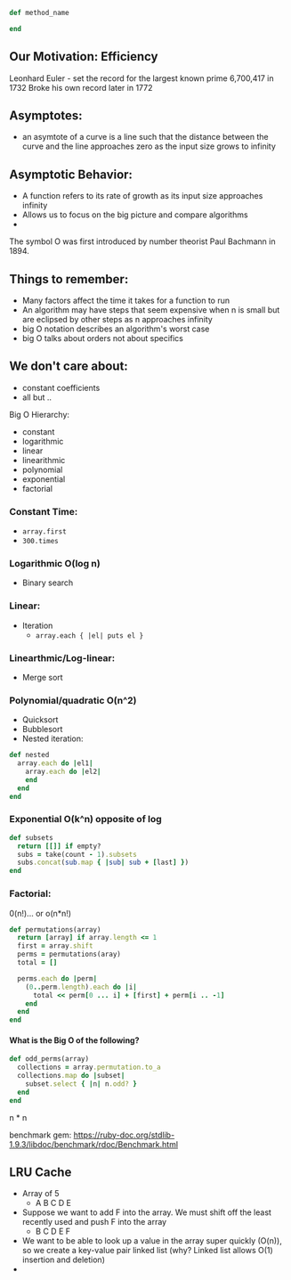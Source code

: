 ```Ruby
def method_name

end
```

## Our Motivation: Efficiency

Leonhard Euler - set the record for the largest known prime 6,700,417 in 1732
Broke his own record later in 1772

## Asymptotes:
- an asymtote of a curve is a line such that the distance between the curve and the line approaches zero as the input size grows to infinity

## Asymptotic Behavior:
- A function refers to its rate of growth as its input size approaches infinity
- Allows us to focus on the big picture and compare algorithms
-

The symbol O was first introduced by number theorist Paul Bachmann in 1894.

## Things to remember:
- Many factors affect the time it takes for a function to run
- An algorithm may have steps that seem expensive when n is small but are eclipsed by other steps as n approaches infinity
- big O notation describes an algorithm's worst case
- big O talks about orders not about specifics

## We don't care about:
- constant coefficients
- all but ..

Big O Hierarchy:
- constant
- logarithmic
- linear
- linearithmic
- polynomial
- exponential
- factorial

### Constant Time:
- `array.first`
- `300.times`

### Logarithmic O(log n)
- Binary search

### Linear:
- Iteration
  - `array.each { |el| puts el }`

### Linearthmic/Log-linear:
- Merge sort

### Polynomial/quadratic O(n^2)
- Quicksort
- Bubblesort
- Nested iteration:

```Ruby
def nested
  array.each do |el1|
    array.each do |el2|
    end
  end
end
```

### Exponential O(k^n) opposite of log
```Ruby
def subsets
  return [[]] if empty?
  subs = take(count - 1).subsets
  subs.concat(sub.map { |sub| sub + [last] })
end
```

### Factorial:

0(n!)... or o(n*n!)
```Ruby
def permutations(array)
  return [array] if array.length <= 1
  first = array.shift
  perms = permutations(aray)
  total = []

  perms.each do |perm|
    (0..perm.length).each do |i|
      total << perm[0 ... i] + [first] + perm[i .. -1]
    end
  end
end
```

#### What is the Big O of the following?

```Ruby
def odd_perms(array)
  collections = array.permutation.to_a
  collections.map do |subset|
    subset.select { |n| n.odd? }
  end
end
```
n * n


benchmark gem:
https://ruby-doc.org/stdlib-1.9.3/libdoc/benchmark/rdoc/Benchmark.html


## LRU Cache
- Array of 5
  - A B C D E
- Suppose we want to add F into the array. We must shift off the least recently used and push F into the array
  - B C D E F
- We want to be able to look up a value in the array super quickly (O(n)), so we create a key-value pair linked list (why? Linked list allows O(1) insertion and deletion)
- 
